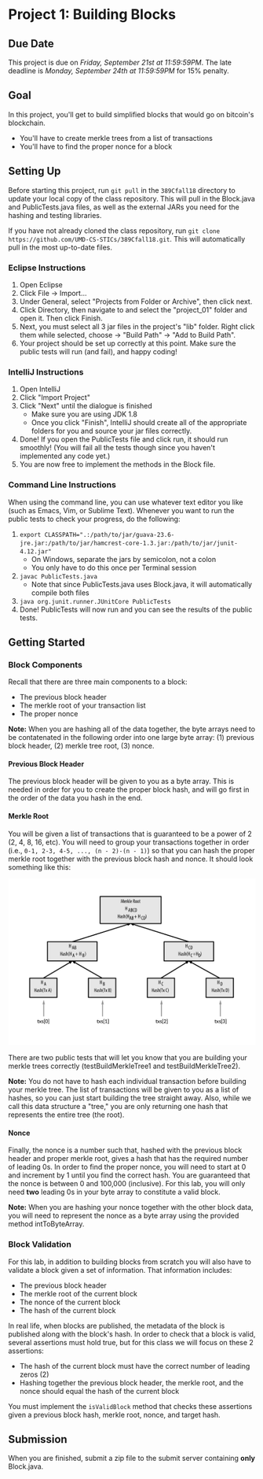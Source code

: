 # Project 1: Building Blocks
 
## Due Date

This project is due on *Friday, September 21st at 11:59:59PM*. The late deadline is *Monday, September 24th at 11:59:59PM* for 15% penalty.

## Goal

In this project, you'll get to build simplified blocks that would go on bitcoin's blockchain.
- You'll have to create merkle trees from a list of transactions
- You'll have to find the proper nonce for a block

## Setting Up

Before starting this project, run `git pull` in the `389Cfall18` directory to update your local copy of the class repository. This will pull in the Block.java and PublicTests.java files, as well as the external JARs you need for the hashing and testing libraries.  

If you have not already cloned the class repository, run `git clone https://github.com/UMD-CS-STICs/389Cfall18.git`. This will automatically pull in the most up-to-date files.

### Eclipse Instructions

1. Open Eclipse
2. Click File -> Import...
3. Under General, select "Projects from Folder or Archive", then click next.
4. Click Directory, then navigate to and select the "project_01" folder and open it. Then click Finish.
5. Next, you must select all 3 jar files in the project's "lib" folder. Right click them while selected, choose -> "Build Path" -> "Add to Build Path".
6. Your project should be set up correctly at this point. Make sure the public tests will run (and fail), and happy coding!

### IntelliJ Instructions

1. Open IntelliJ
2. Click "Import Project"
3. Click "Next" until the dialogue is finished
   * Make sure you are using JDK 1.8
   * Once you click "Finish", IntelliJ should create all of the appropriate folders for you and source your jar files correctly.
4. Done! If you open the PublicTests file and click run, it should run smoothly! (You will fail all the tests though since you haven't implemented any code yet.)
5. You are now free to implement the methods in the Block file.

### Command Line Instructions

When using the command line, you can use whatever text editor you like (such as Emacs, Vim, or Sublime Text). Whenever you want to run the public tests to check your progress, do the following:
1. `export CLASSPATH=".:/path/to/jar/guava-23.6-jre.jar:/path/to/jar/hamcrest-core-1.3.jar:/path/to/jar/junit-4.12.jar"`
   * On Windows, separate the jars by semicolon, not a colon
   * You only have to do this once per Terminal session
2. `javac PublicTests.java`
   * Note that since PublicTests.java uses Block.java, it will automatically compile both files
3. `java org.junit.runner.JUnitCore PublicTests`
4. Done! PublicTests will now run and you can see the results of the public tests.

## Getting Started

### Block Components

Recall that there are three main components to a block:
- The previous block header
- The merkle root of your transaction list
- The proper nonce

**Note:** When you are hashing all of the data together, the byte arrays need to be contatenated in the following order into one large byte array: (1) previous block header, (2) merkle tree root, (3) nonce. 

#### Previous Block Header

The previous block header will be given to you as a byte array. This is needed in order for you to create the proper block hash, and will go first in the order of the data you hash in the end.

#### Merkle Root

You will be given a list of transactions that is guaranteed to be a power of 2 (2, 4, 8, 16, etc). You will need to group your transactions together in order (i.e., `0-1, 2-3, 4-5, ..., (n - 2)-(n - 1)`) so that you can hash the proper merkle root together with the previous block hash and nonce. It should look something like this:

![merkle tree](images/merkle_tree.png)

There are two public tests that will let you know that you are building your merkle trees correctly (testBuildMerkleTree1 and testBuildMerkleTree2).

**Note:** You do not have to hash each individual transaction before building your merkle tree. The list of transactions will be given to you as a list of hashes, so you can just start building the tree straight away. Also, while we call this data structure a "tree," you are only returning one hash that represents the entire tree (the root).

#### Nonce

Finally, the nonce is a number such that, hashed with the previous block header and proper merkle root, gives a hash that has the required number of leading 0s. In order to find the proper nonce, you will need to start at 0 and increment by 1 until you find the correct hash. You are guaranteed that the nonce is between 0 and 100,000 (inclusive). For this lab, you will only need **two** leading 0s in your byte array to constitute a valid block. 

**Note:** When you are hashing your nonce together with the other block data, you will need to represent the nonce as a byte array using the provided method intToByteArray.

### Block Validation

For this lab, in addition to building blocks from scratch you will also have to validate a block given a set of information. That information includes:
- The previous block header
- The merkle root of the current block
- The nonce of the current block
- The hash of the current block

In real life, when blocks are published, the metadata of the block is published along with the block's hash. In order to check that a block is valid, several assertions must hold true, but for this class we will focus on these 2 assertions:
- The hash of the current block must have the correct number of leading zeros (2)
- Hashing together the previous block header, the merkle root, and the nonce should equal the hash of the current block

You must implement the `isValidBlock` method that checks these assertions given a previous block hash, merkle root, nonce, and target hash.

## Submission

When you are finished, submit a zip file to the submit server containing **only** Block.java.
